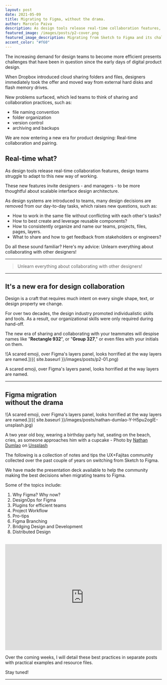 ```yaml
---
layout: post
date: 2021-05-09
title: Migrating to Figma, without the drama.
author: Marcelo Paiva
description: As design tools release real-time collaboration features, design teams struggle to adapt to this new way of working. These new features invite designers - and managers - to be more thoughtful about scalable interface design architecture.
featured_image: /images/posts/p2-cover.png
featured_image_description: Migrating from Sketch to Figma and its challenges.
accent_color: "#f60"
---
```


The increasing demand for design teams to become more efficient presents challenges that have been in question since the early days of digital product design.

When Dropbox introduced cloud sharing folders and files, designers immediately took the offer and moved way from external hard disks and flash memory drives.

New problems surfaced, which led teams to think of sharing and collaboration practices, such as:

- file naming convention
- folder organization
- version control
- archiving and backups

We are now entering a new era for product designing: Real-time collaboration and pairing.

## Real-time what?

As design tools release real-time collaboration features, design teams struggle to adapt to this new way of working.

These new features invite designers - and managers - to be more thoughtful about scalable interface design architecture.

As design systems are introduced to teams, many design decisions are removed from our day-to-day tasks, which raises new questions, such as:

- How to work in the same file without conflicting with each other's tasks?
- How to best create and leverage reusable components?
- How to consistently organize and name our teams, projects, files, pages, layers.
- What to share and how to get feedback from stakeholders or engineers?

Do all these sound familiar? Here's my advice: Unlearn everything about collaborating with other designers!

<hr/>

<blockquote>Unlearn everything about collaborating with other designers!</blockquote>

<hr/>

## It's a new era for design collaboration

Design is a craft that requires much intent on every single shape, text, or design property we change.

For over two decades, the design industry promoted individualistic skills and tools. As a result, our organizational skills were only required during hand-off.

The new era of sharing and collaborating with your teammates will despise names like "**Rectangle 932**", or "**Group 327**," or even files with your initials on them.

![A scared emoji, over Figma's layers panel, looks horrified at the way layers are named.]({{ site.baseurl }}/images/posts/p2-01.png)

<p class="caption">A scared emoji, over Figma's layers panel, looks horrified at the way layers are named.</p>

<hr/>

## Figma migration<br/>without the drama

![A scared emoji, over Figma's layers panel, looks horrified at the way layers are named.]({{ site.baseurl }}/images/posts/nathan-dumlao-Y-H5pu2oglE-unsplash.jpg)

<p class="caption">A two year old boy, wearing a birthday party hat, seating on the beach, cries, as someone approaches him with a cupcake - Photo by <a href="https://unsplash.com/@nate_dumlao?utm_source=unsplash&utm_medium=referral&utm_content=creditCopyText">Nathan Dumlao</a> on <a href="https://unsplash.com/s/photos/crying?utm_source=unsplash&utm_medium=referral&utm_content=creditCopyText">Unsplash</a></p>

The following is a collection of notes and tips the UX+Fajitas community collected over the past couple of years on switching from Sketch to Figma.

We have made the presentation deck available to help the community making the best decisions when migrating teams to Figma.

Some of the topics include:

1. Why Figma? Why now?
2. DesignOps for Figma
3. Plugins for efficient teams
4. Project Workflow
5. Pro-tips
6. Figma Branching
7. Bridging Design and Development
8. Distributed Design

<br/>

 <iframe src="https://docs.google.com/presentation/d/e/2PACX-1vT23gstkcvQSWjfRJDZh5qC-S95Pe8bvtw2baxkuvoRDurwjmwNCCjWkHBXK2r0eVHsqo5TksbMr-xY/embed?start=false&loop=false&delayms=3000" frameborder="0" width="100%" height="340" allowfullscreen="true" mozallowfullscreen="true" webkitallowfullscreen="true"></iframe>

<br/>

Over the coming weeks, I will detail these best practices in separate posts with practical examples and resource files.

Stay tuned!

 <hr/>
